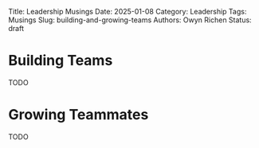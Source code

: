 Title: Leadership Musings
Date: 2025-01-08
Category: Leadership
Tags: Musings
Slug: building-and-growing-teams
Authors: Owyn Richen
Status: draft

# Building Teams

TODO

# Growing Teammates

TODO